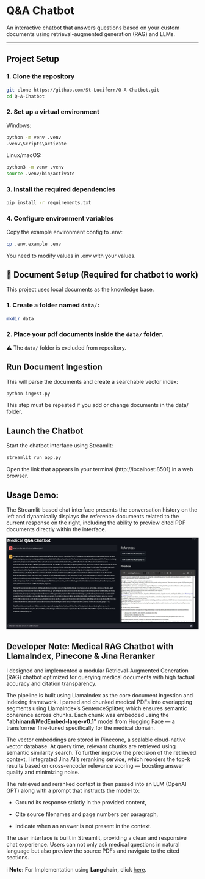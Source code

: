 # Q&A Chatbot

An interactive chatbot that answers questions based on your custom documents using retrieval-augmented generation (RAG) and LLMs.

---

##  Project Setup

### 1. Clone the repository
```bash
git clone https://github.com/St-Luciferr/Q-A-Chatbot.git
cd Q-A-Chatbot
```
### 2. Set up a virtual environment
Windows:
```bash
python -m venv .venv
.venv\Scripts\activate
```
Linux/macOS:
```bash
python3 -m venv .venv
source .venv/bin/activate
```
### 3. Install the required dependencies
```bash
pip install -r requirements.txt
```
### 4. Configure environment variables
Copy the example environment config to .env:
```bash
cp .env.example .env
``` 
You need to modify values in .env with your values.

## 📁 Document Setup (Required for chatbot to work)
This project uses local documents as the knowledge base.
### 1. Create a folder named `data/`:
```bash
mkdir data
```
### 2. Place your pdf documents inside the `data/` folder.
⚠️ The `data/` folder is excluded from repository.

## Run Document Ingestion
This will parse the documents and create a searchable vector index:
```bash
python ingest.py
```
This step must be repeated if you add or change documents in the data/ folder.
##  Launch the Chatbot
Start the chatbot interface using Streamlit:
```bash
streamlit run app.py
```
Open the link that appears in your terminal (http://localhost:8501) in a web browser.

## Usage Demo:
The Streamlit-based chat interface presents the conversation history on the left and dynamically displays the reference documents related to the current response on the right, including the ability to preview cited PDF documents directly within the interface.

![demo](./assets/running_demo.JPG)

## Developer Note: Medical RAG Chatbot with LlamaIndex, Pinecone & Jina Reranker
I designed and implemented a modular Retrieval-Augmented Generation (RAG) chatbot optimized for querying medical documents with high factual accuracy and citation transparency.

The pipeline is built using LlamaIndex as the core document ingestion and indexing framework. I parsed and chunked medical PDFs into overlapping segments using LlamaIndex’s SentenceSplitter, which ensures semantic coherence across chunks. Each chunk was embedded using the **"abhinand/MedEmbed-large-v0.1"** model from Hugging Face — a transformer fine-tuned specifically for the medical domain.

The vector embeddings are stored in Pinecone, a scalable cloud-native vector database. At query time, relevant chunks are retrieved using semantic similarity search. To further improve the precision of the retrieved context, I integrated Jina AI’s reranking service, which reorders the top-k results based on cross-encoder relevance scoring — boosting answer quality and minimizing noise.

The retrieved and reranked context is then passed into an LLM (OpenAI GPT) along with a prompt that instructs the model to:

- Ground its response strictly in the provided content,

- Cite source filenames and page numbers per paragraph,

- Indicate when an answer is not present in the context.

The user interface is built in Streamlit, providing a clean and responsive chat experience. Users can not only ask medical questions in natural language but also preview the source PDFs and navigate to the cited sections.

ℹ️ **Note:** For Implementation using **Langchain**, click [here](https://github.com/St-Luciferr/Q-A-Chatbot/tree/main).